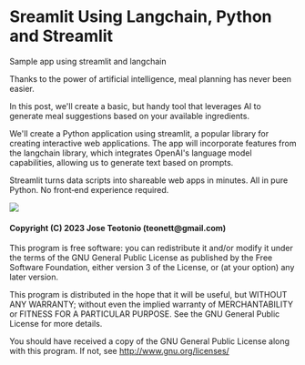 # Sreamlit Using Langchain, Python and Streamlit

Sample app using streamlit and langchain

<p>
Thanks to the power of artificial intelligence, meal planning has never been easier.
</p>

<p>
In this post, we'll create a basic, but handy tool that leverages AI to generate meal suggestions based on your available ingredients.
</p>

<p>
We'll create a Python application using streamlit, a popular library for creating interactive web applications. The app will incorporate features from the langchain library, which integrates OpenAI's language model capabilities, allowing us to generate text based on prompts.
</p>

<p>
Streamlit turns data scripts into shareable web apps in minutes.
All in pure Python. No front‑end experience required.
</p>

<img src="https://github.com/teonett/Streamlit-Langchain-Meal-Planner/blob/main/PlanejandoRefeicao.png">

<h4>Copyright (C) 2023 Jose Teotonio (teonett@gmail.com)</h4>
<p>
This program is free software: you can redistribute it and/or modify it under the terms of the GNU General Public License as published by
the Free Software Foundation, either version 3 of the License, or (at your option) any later version.

This program is distributed in the hope that it will be useful, but WITHOUT ANY WARRANTY; without even the implied warranty of
MERCHANTABILITY or FITNESS FOR A PARTICULAR PURPOSE. See the GNU General Public License for more details.

You should have received a copy of the GNU General Public License along with this program. If not, see <http://www.gnu.org/licenses/>

</p>
